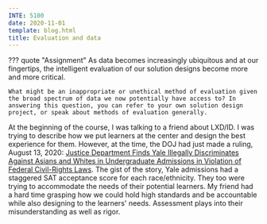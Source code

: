 ```yaml
---
INTE: 5100
date: 2020-11-01
template: blog.html
title: Evaluation and data
---
```


??? quote "Assignment"
    As data becomes increasingly ubiquitous and at our fingertips, the intelligent evaluation of our solution designs become more and more critical.

    What might be an inappropriate or unethical method of evaluation given the broad spectrum of data we now potentially have access to? In answering this question, you can refer to your own solution design project, or speak about methods of evaluation generally.

At the beginning of the course, I was talking to a friend about LXD/ID. I was trying to describe how we put learners at the center and design the best experience for them. However, at the time, the DOJ had just made a ruling, August 13, 2020: [Justice Department Finds Yale Illegally Discriminates Against Asians and Whites in Undergraduate Admissions in Violation of Federal Civil-Rights Laws](https://www.justice.gov/opa/pr/justice-department-finds-yale-illegally-discriminates-against-asians-and-whites-undergraduate). The gist of the story, Yale admissions had a staggered SAT acceptance score for each race/ethnicity. They too were trying to accommodate the needs of their potential learners. My friend had a hard time grasping how we could hold high standards and be accountable while also designing to the learners' needs. Assessment plays into their misunderstanding as well as rigor.
